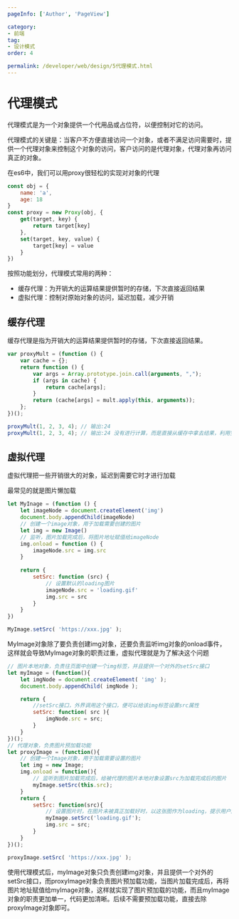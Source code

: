 ```yaml
---
pageInfo: ['Author', 'PageView']

category:
- 前端
tag:
- 设计模式
order: 4

permalink: /developer/web/design/5代理模式.html
---
```


# 代理模式

代理模式是为一个对象提供一个代用品或占位符，以便控制对它的访问。

代理模式的关键是：当客户不方便直接访问一个对象，或者不满足访问需要时，提供一个代理对象来控制这个对象的访问，客户访问的是代理对象，代理对象再访问真正的对象。

在es6中，我们可以用proxy很轻松的实现对对象的代理

```js
const obj = {
    name: 'a',
    age: 18
}
const proxy = new Proxy(obj, {
    get(target, key) {
        return target[key]
    },
    set(target, key, value) {
        target[key] = value
    }
})
```

按照功能划分，代理模式常用的两种：

- 缓存代理：为开销大的运算结果提供暂时的存储，下次直接返回结果
- 虚拟代理：控制对原始对象的访问，延迟加载，减少开销

## 缓存代理

缓存代理是指为开销大的运算结果提供暂时的存储，下次直接返回结果。

```js
var proxyMult = (function () {
    var cache = {};
    return function () {
        var args = Array.prototype.join.call(arguments, ",");
        if (args in cache) {
            return cache[args];
        }
        return (cache[args] = mult.apply(this, arguments));
    };
})();

proxyMult(1, 2, 3, 4); // 输出:24
proxyMult(1, 2, 3, 4); // 输出:24 没有进行计算，而是直接从缓存中拿去结果，利用空间换时间
```

## 虚拟代理
虚拟代理把一些开销很大的对象，延迟到需要它时才进行加载

最常见的就是图片懒加载


```js
let MyInage = (function () {
    let imageNode = document.createElement('img')
    document.body.appendChild(imageNode)
    // 创建一个image对象，用于加载需要创建的图片
    let img = new Image()
    // 监听，图片加载完成后，将图片地址赋值给imageNode
    img.onload = function () {
        imageNode.src = img.src
    }
  
    return {
        setSrc: function (src) {
            // 设置默认的loading图片
            imageNode.src = 'loading.gif'
            img.src = src
        }
    }
})

MyImage.setSrc( 'https://xxx.jpg' );
```
MyImage对象除了要负责创建img对象，还要负责监听img对象的onload事件，这样就会导致MyImage对象的职责过重，虚拟代理就是为了解决这个问题

```js
// 图片本地对象，负责往页面中创建一个img标签，并且提供一个对外的setSrc接口
let myImage = (function(){
    let imgNode = document.createElement( 'img' );
    document.body.appendChild( imgNode );

    return {
        //setSrc接口，外界调用这个接口，便可以给该img标签设置src属性
        setSrc: function( src ){
            imgNode.src = src;
        }
    }
})();
// 代理对象，负责图片预加载功能
let proxyImage = (function(){
    // 创建一个Image对象，用于加载需要设置的图片
    let img = new Image;
    img.onload = function(){
        // 监听到图片加载完成后，给被代理的图片本地对象设置src为加载完成后的图片
        myImage.setSrc(this.src);
    }
    return {
        setSrc: function(src){
            // 设置图片时，在图片未被真正加载好时，以这张图作为loading，提示用户图片正在加载
            myImage.setSrc('loading.gif');
            img.src = src;
        }
    }
})();

proxyImage.setSrc( 'https://xxx.jpg' );
```
使用代理模式后，myImage对象只负责创建img对象，并且提供一个对外的setSrc接口，而proxyImage对象负责图片预加载功能，当图片加载完成后，再将图片地址赋值给myImage对象，这样就实现了图片预加载的功能，而且myImage对象的职责更加单一，代码更加清晰。后续不需要预加载功能，直接去除proxyImage对象即可。
